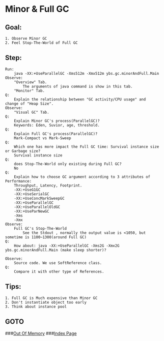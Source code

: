 Minor & Full GC
==
Goal:
--
	1. Observe Minor GC
	2. Feel Stop-The-World of Full GC


Step:
--
	Run: 
		java -XX:+UseParallelGC -Xms512m -Xmx512m ybs.gc.minorAndFull.Main
	Observe:
		"Overview" Tab.
			The arguments of java command is show in this tab.
		"Monitor" Tab.
	Q: 
		Explain the relationship between "GC activity/CPU usage" and change of "Heap Size".
	Observe:	
		"Visual GC" Tab.
	Q: 
		Explain Minor GC's process(ParallelGC)?
		Keywords: Eden, Suvior, age, threshold.
	Q: 
		Explain Full GC's process(ParallelGC)?
		Mark-Compact vs Mark-Sweep
	Q: 
		Which one has more impact the Full GC time: Survival instance size or Garbage size?
		Survival instance size
	Q: 
		does Stop-The-World only existing during Full GC?
		No
	Q: 
		Explain how to choose GC argument according to 3 attributes of Performance: 
		Throughput, Latency, Footprint.  
		-XX:+UseG1GC
		-XX:+UseSerialGC
		-XX:+UseConcMarkSweepGC
		-XX:+UseParallelGC
		-XX:+UseParallelOldGC
		-XX:+UseParNewGC
		-Xms
		-Xmx
	Observe: 
		Full GC's Stop-The-World
			See the Stdout , normally the output value is <1050, but sometime is 1100~1300(around Full GC)
	Q: 
		How about: java -XX:+UseParallelGC -Xms2G -Xmx2G ybs.gc.minorAndFull.Main (make sleep shorter)?

	Observe:
		Source code. We use SoftReference class.
	Q: 
		Compare it with other type of References.

Tips:
--
	1. Full GC is Much expensive than Minor GC
	2. Don't instantiate object too early
	3. Think about instance pool
	
GOTO
--
###[Out Of Memory](../oom/README.md)
###[Index Page](../../../../../../README.md)